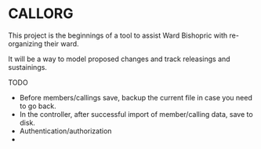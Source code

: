 # CALLORG

This project is the beginnings of a tool to
assist Ward Bishopric with re-organizing their ward.

It will be a way to model proposed changes
and track releasings and sustainings.

TODO

- Before members/callings save, backup the current file in case you need to go back.
- In the controller, after successful import of member/calling data, save to disk.
- Authentication/authorization
- 